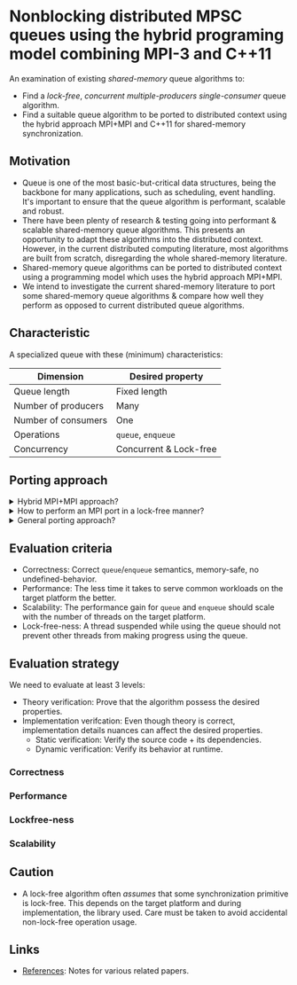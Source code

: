 # Nonblocking distributed MPSC queues using the hybrid programing model combining MPI-3 and C++11

An examination of existing *shared-memory* queue algorithms to:
  - Find a *lock-free*, *concurrent* *multiple-producers single-consumer* queue algorithm.
  - Find a suitable queue algorithm to be ported to distributed context using the hybrid approach MPI+MPI and C++11 for shared-memory synchronization.

## Motivation

- Queue is one of the most basic-but-critical data structures, being the backbone for many applications, such as scheduling, event handling. It's important to ensure that the queue algorithm is performant, scalable and robust.
- There have been plenty of research & testing going into performant & scalable shared-memory queue algorithms. This presents an opportunity to adapt these algorithms into the distributed context. However, in the current distributed computing literature, most algorithms are built from scratch, disregarding the whole shared-memory literature.
- Shared-memory queue algorithms can be ported to distributed context using a programming model which uses the hybrid approach MPI+MPI.
- We intend to investigate the current shared-memory literature to port some shared-memory queue algorithms & compare how well they perform as opposed to current distributed queue algorithms.

## Characteristic

A specialized queue with these (minimum) characteristics:

| Dimension           | Desired property        |
| ------------------- | ----------------------- |
| Queue length        | Fixed length            |
| Number of producers | Many                    |
| Number of consumers | One                     |
| Operations          | `queue`, `enqueue`      |
| Concurrency         | Concurrent & Lock-free  |

## Porting approach

<details>
  <summary>Hybrid MPI+MPI approach?</summary>
  TBU
</details>

<details>
  <summary>How to perform an MPI port in a lock-free manner?</summary>
  TBU
</details>

<details>
  <summary>General porting approach?</summary>
</details>

## Evaluation criteria

- Correctness: Correct `queue`/`enqueue` semantics, memory-safe, no undefined-behavior.
- Performance: The less time it takes to serve common workloads on the target platform the better.
- Scalability: The performance gain for `queue` and `enqueue` should scale with the number of threads on the target platform.
- Lock-free-ness: A thread suspended while using the queue should not prevent other threads from making progress using the queue.

## Evaluation strategy

We need to evaluate at least 3 levels:
- Theory verification: Prove that the algorithm possess the desired properties.
- Implementation verifcation: Even though theory is correct, implementation details nuances can affect the desired properties.
  - Static verification: Verify the source code + its dependencies.
  - Dynamic verification: Verify its behavior at runtime.

### Correctness

### Performance

### Lockfree-ness

### Scalability

## Caution

- A lock-free algorithm often *assumes* that some synchronization primitive is lock-free. This depends on the target platform and during implementation, the library used. Care must be taken to avoid accidental non-lock-free operation usage.

## Links

- [References](/refs/README.md): Notes for various related papers.

